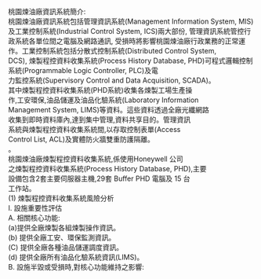 桃園煉油廠資訊系統簡介:  
桃園煉油廠資訊系統包括管理資訊系統(Management Information System, MIS)及工業控制系統(Industrial Control System, ICS)兩大部份, 管理資訊系統管控行政系統各單位間之電腦及網路通訊, 受損時將影響桃園煉油廠行政業務的正常運作。工業控制系統包括分散式控制系統(Distributed Control System,  
DCS), 煉製程控資料收集系統(Process History Database, PHD)可程式邏輯控制系統(Programmable Logic Controller, PLC)及電  
力監控系統(Supervisory Control and Data Acquisition, SCADA)。  
其中煉製程控資料收集系統(PHD系統)收集各煉製工場生產操  
作,工安環保,油品儲運及油品化驗系統(Laboratory Information  
Management System, LIMS)等資料。這些資料透過全廠光纖網路  
收集到即時資料庫內,達到集中管理,資料共享目的。管理資訊  
系統與煉製程控資料收集系統間,以存取控制表單(Access  
Control List, ACL)及實體防火牆雙重防護隔離。  
。  
桃園煉油廠煉製程控資料收集系統,係使用Honeywell 公司  
之煉製程控資料收集系統(Process History Database, PHD),主要  
設備包含2套主要伺服器主機,29套 Buffer PHD 電腦及 15 台  
工作站。  
(1) 煉製程控資料收集系統風險分析  
I. 設施重要性評估  
A. 相關核心功能:  
(a)提供全廠煉製各組煉製操作資訊。  
(b) 提供全廠工安、環保監測資訊。  
(C) 提供全廠各種油品儲運調度資訊。  
(d) 提供全廠所有油品化驗系統資訊(LIMS)。  
B. 設施半毀或受損時,對核心功能維持之影響: